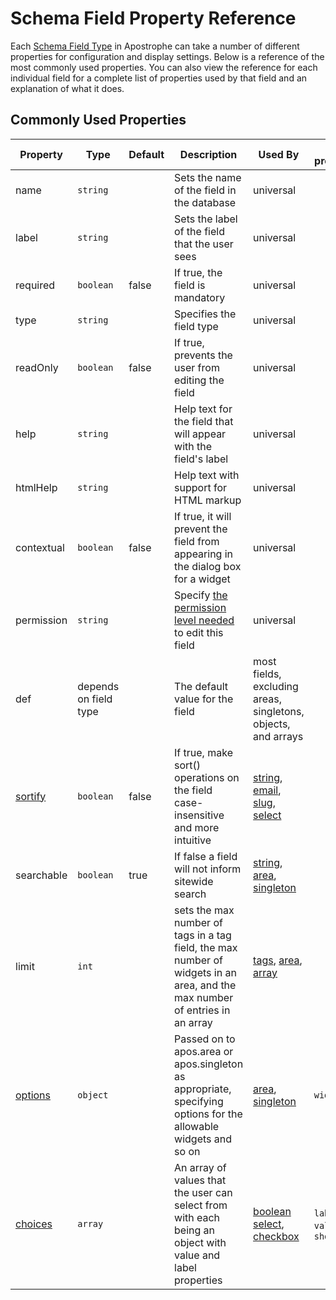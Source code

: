 # Schema Field Property Reference

Each [Schema Field Type](/reference/field-types) in Apostrophe can take a number of different properties for configuration and display settings. Below is a reference of the most commonly used properties. You can also view the reference for each individual field for a complete list of properties used by that field and an explanation of what it does.

## Commonly Used Properties

| Property | Type | Default | Description | Used By | Sub-properties |
|----------|------|---------|-------------|---------|----------------|
|name | `string` | | Sets the name of the field in the database | universal | |
|label | `string` | | Sets the label of the field that the user sees | universal | |
|required | `boolean` | false | If true, the field is mandatory | universal | |
|type | `string` | | Specifies the field type | universal | |
|readOnly | `boolean` | false | If true, prevents the user from editing the field | universal | |
|help | `string` | | Help text for the field that will appear with the field's label | universal | |
|htmlHelp | `string` | | Help text with support for HTML markup | universal | |
|contextual | `boolean` | false | If true, it will prevent the field from appearing in the dialog box for a widget | universal | |
|permission | `string` | | Specify [the permission level needed](../../core-concepts/users-and-permissions/managing-access-control.md) to edit this field | universal | |
|def | depends on field type | | The default value for the field | most fields, excluding areas, singletons, objects, and arrays | |
|[sortify](sortify.md) | `boolean` | false | If true, make sort() operations on the field case-insensitive and more intuitive  | [string](../field-types/string.md), [email](../field-types/email.md), [slug](../field-types/slug.md), [select](../field-types/select.md) | |
|searchable | `boolean` | true | If false a field will not inform sitewide search | [string](../field-types/string.md), [area](../field-types/area.md), [singleton](../field-types/singleton.md) | |
|limit | `int` | | sets the max number of tags in a tag field, the max number of widgets in an area, and the max number of entries in an array  |[tags](../field-types/tags.md), [area](../field-types/area.md), [array](../field-types/array.md)  | |
|[options](options.md) | `object` | | Passed on to apos.area or apos.singleton as appropriate, specifying options for the allowable widgets and so on | [area](../field-types/area.md), [singleton](../field-types/singleton.md) | `widgets` |
|[choices](choices.md) | `array` | | An array of values that the user can select from with each being an object with value and label properties | [boolean](../field-types/boolean.md) [select](../field-types/select.md), [checkbox](../field-types/checkbox.md) | `label`, `value`, `showFields` |
